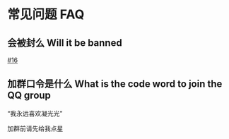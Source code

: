 # 常见问题 FAQ

## 会被封么 Will it be banned

[#16](https://github.com/phonowell/genshin-impact-script/issues/16)

## 加群口令是什么 What is the code word to join the QQ group

“我永远喜欢凝光光”

加群前请先给我点星
